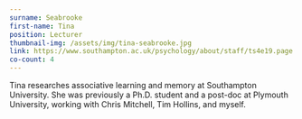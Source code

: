 ```yaml
---
surname: Seabrooke
first-name: Tina
position: Lecturer
thumbnail-img: /assets/img/tina-seabrooke.jpg
link: https://www.southampton.ac.uk/psychology/about/staff/ts4e19.page
co-count: 4
---
```


Tina researches associative learning and memory at Southampton University. She was previously a Ph.D. student and a post-doc at Plymouth University, working with Chris Mitchell, Tim Hollins, and myself. 

